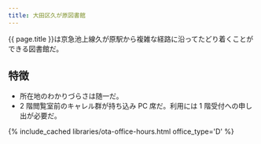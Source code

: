 ```yaml
---
title: 大田区久が原図書館
---
```


{{ page.title }}は京急池上線久が原駅から複雑な経路に沿ってたどり着くことができる図書館だ。

## 特徴

* 所在地のわかりづらさは随一だ。
* 2 階閲覧室前のキャレル群が持ち込み PC 席だ。利用には 1 階受付への申し出が必要だ。

{% include_cached libraries/ota-office-hours.html office_type='D' %}
